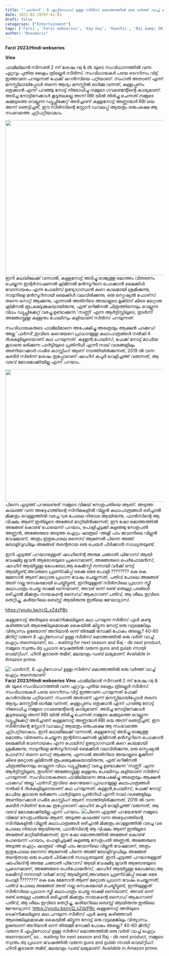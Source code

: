 ```yaml
---
title: "'ഫാർസി', 8 എപ്പിസോഡ് ഉള്ള സീരിസ് മൊത്തത്തിൽ ഒരു വർത്ത് വാച്ച് ഐറ്റം തന്നെയാണ്"
date: 2023-02-19T07:41:43
draft: false
categories: ["Entertainment"]
tags: ['Farzi', 'Farzi webseries', 'Kay Kay', 'Raashii', 'Raj &amp; DK', 'Sethupathi', 'Shahid', 'Vijay Sethupathi']
author: "Beaumaris"
---
```


<strong>Farzi</strong>
<strong>2023/Hindi webseries</strong>

<strong>Vino</strong>

ഫാമിലിമാൻ സീസൺ 2 ന്ന് ശേഷം raj &amp; dk യുടെ സംവിധാനത്തിൽ വന്ന ഏറ്റവും പുതിയ ക്രൈം ത്രില്ലെർ സീരിസ്. സംവിധായകർ പഴയ ടെററിസം വിട്ട് ഇത്തവണ പറയുന്നത് ഫേക്ക് കറൻസിയെ പറ്റിയാണ്. സംഗതി അതാണ് എന്ന് മനസ്സിലായിപ്പോൾ തന്നെ ആദ്യം മനസ്സിൽ ഓർമ്മ വന്നത്, കള്ളപ്പണം ഒതുക്കാൻ എന്ന് പറഞ്ഞു നോട്ട് നിരോധിച്ച നമ്മുടെ ഗവണ്മെന്റിന്റെ കാര്യമാണ്. അടിച്ച നോട്ടിനേക്കാൾ കൂടുതലല്ലെ അന്ന് RBI യിൽ തിരിച്ചു ചെന്നത്.നമ്മുടെ കമ്മട്ടത്തെ വെല്ലുന്ന ഡ്യൂപ്ലിക്കേറ്റ് അടിച്ചാണ് കള്ളനോട്ട് അണ്ണന്മാർ RBI യെ അന്ന് ഞെട്ടിച്ചത്, ഈ സീരിസിന്റെ സ്റ്റോറി ഡവലപ്പ് ആയതും ഒരുപക്ഷെ ആ സംഭവത്തെ ചുറ്റിപറ്റിയാകാം.

<img class="size-large wp-image-384264 aligncenter" src="https://cdn.boolokam.com/articles/2023/02/dddddff-1024x630.webp" alt="" width="800" height="492" />ഇനി കഥയിലേക്ക് വന്നാൽ, കള്ളനോട്ട് അടിച്ചു രാജ്യത്തു മൊത്തം വിതരണം ചെയ്യുന്ന ഇന്റർനാഷണൽ ക്രിമിനൽ മൻസൂറിനെ പൊക്കാൻ മൈക്കിൾ വേദനായകം എന്ന പോലിസ് ഉദ്യോഗസ്ഥൻ കുറെ കാലമായി ശ്രമിക്കുന്നു, നാടുനീളെ മൻസൂറിനായി മൈക്കിൾ വലവിരിക്കുന്നു, ഒരു സ്പെഷ്യൽ ഫോഴ്‌സ് തന്നെ സെറ്റ് ആക്കുന്നു, എന്നാൽ അതിനിടെ അയാളുടെ മൂക്കിന്ന് കീഴെ മറ്റൊരു ക്രിമിനൽ രൂപമെടുക്കുകയായിരുന്നു, ഏത് ഒറിജിനൽ ചിത്രത്തിനെയും വെല്ലുന്ന വിധം ഡ്യുപ്ലിക്കേറ്റ് വരച്ചു ഉണ്ടാക്കുന്ന 'സണ്ണി' എന്ന ആർട്ടിസ്റ്റിലൂടെ, തുടർന്ന് അങ്ങോട്ടുള്ള കള്ളനും പോലീസും കളിയാണ് സീരിസ് പറയുന്നത്.

സംവിധായകരുടെ ഫാമിലിമാനെ അപേക്ഷിച്ചു അത്രെയും ആക്ഷൻ പാക്കഡ്‌ അല്ല 'ഫർസി',ഇവിടെ കുറെയേറെ പ്രാധാന്മുള്ള കഥാപാത്രങ്ങൾ നൽകി 4 ദിശകളിലൂടെയാണ് കഥ പറയുന്നത്. കള്ളൻ,പോലിസ്, ഫേക്ക് നോട്ട് മാഫിയ കൂടാതെ ഭരിക്കുന്ന പാർട്ടിയുടെ പ്രതിനിധി എന്നീ നാല് വശങ്ങളിലും അണിയറക്കാർ ഗംഭീര കാസ്റ്റിംഗ് ആണ് നടത്തിയിരിക്കുന്നത്, 2019 ൽ വന്ന കബീർ സിങ്ന്ന് ശേഷം ഇപ്പോഴാണ് ഷാഹിദ് കപൂർ വെളിച്ചത്ത് വരുന്നത്, ആ വരവ് മോശമാക്കിയില്ല എന്ന് പറയാം.

<img class="size-large wp-image-384265 aligncenter" src="https://cdn.boolokam.com/articles/2023/02/r22rrr-1024x538.jpg" alt="" width="800" height="420" />പിന്നെ എടുത്ത് പറയേണ്ടത് നമ്മുടെ വിജയ് സേതുപതിയെ ആണ്. അടുത്ത കാലത്ത് വന്ന അദ്ദേഹത്തിന്റെ സിനിമകളിൽ വില്ലൻ കഥാപാത്രങ്ങൾ ഒഴിച്ചാൽ മിക്കതും വെള്ളത്തിൽ വരച്ച വര പോലെ നിരാശ ആയിരുന്നു, ഫാൻസിന്റെ ആ വിഷമം ആണ് ഇതിലൂടെ അങ്ങേര് മാറ്റിയിരിക്കുന്നത്, ഈ ഷോ മൊത്തത്തിൽ അങ്ങേര് കൊണ്ട് പോയെന്ന് പറയാം, പൊളിച്ചടുക്കി കളഞ്ഞു സേതുപതി അണ്ണൻ, അങ്ങേരുടെ അടുത്ത ഐറ്റം ഷാരൂഖ് -അറ്റ്ലീ പടം ജവാനിലെ വില്ലൻ വേഷമാണ്, അതും ഇതുപോലെ നൈസ് ആണേൽ പിന്നെ അങ്ങ് ബോളിവുഡിലും അങ്ങേര് തന്റെതായ ഒരു ചെയർ പിടിക്കാൻ സാധ്യതയുണ്ട്.

ഇനി എടുത്ത് പറയാനുള്ളത് ഷാഹിദ്ന്റെ അരുമ ചങ്ങാതി ഫിറോസ് ആയി വേഷമിട്ട ഭൂവൻ ആരോരയുടെ പ്രകടനമാണ്, അങ്ങേരുടെ പെർഫോമൻസ്, ഷാഹിദ് ആയിട്ടുള്ള കോംബോ,ആ കെമിസ്ട്രി നന്നായി വർക്ക്‌ ഔട്ട്‌ ആയിട്ടുണ്ട്,അവരുടെ ഫ്രണ്ട്ഷിപ്പ് ഒക്കെ ഒരേ പൊളി ???????? കെ കെ മേനോൻ ആണ് മറ്റൊരു പ്രധാന വേഷം ചെയ്യുന്നത്, പതിവ് പോലെ അങ്ങേര് അത് നല്ല രസകരമായി ചെയ്തിട്ടുണ്ട്, ഇനിയുള്ളത് സീരിസിലെ പ്രധാന സ്ത്രീ കഥാപാത്രം ചെയ്ത രാക്ഷി ഖന്നയാണ്, അവര് ഒന്ന് രണ്ട് തെലുഗു പടങ്ങൾ ഒഴിച്ചാൽ മിക്കതും നായകന്റെ സൈഡ് ആകാറാണ് പതിവ്, ആ ശീലം ഇവിടെ തെറ്റിച്ചു, കരിയറിലെ ബെസ്റ്റ് ആയിരുന്നു ഇതിലെ മേഘവ്യാസ്.

https://youtu.be/rcQ_xZdzPBc

കള്ളനോട്ട് അടിയുടെ ടെക്‌നിക്കലിലൂടെ കഥ പറയുന്ന സീരീസ് ഫുൾ കണ്ടു കഴിഞ്ഞവർ ആരെങ്കിലുമൊക്കെ കൈയിൽ കിട്ടുന്ന നോട്ട് ഒരു വട്ടമെങ്കിലും വിത്യാസം ഉണ്ടോന്ന് അറിയാൻ ഒന്ന് തിരുമ്മി നോക്കി പോകും അല്ലെ.? 40-60 മിനിറ്റ് വരുന്ന 8 എപ്പിസോഡ് ഉള്ള സീരിസ് മൊത്തത്തിൽ ഒരു വർത് വാച്ച് ഐറ്റം തന്നെയാണ്, so... waiting for next season and Raj - dk next product, നമ്മുടെ സ്വന്തം dq പ്രധാന വേഷത്തിൽ വരുന്ന guns and gulab ന്നായി വെയ്റ്റിംഗ്. ഹിന്ദി കൂടാതെ തമിഴ്, മലയാളം ഡബ് ലഭ്യമാണ്.
Available in Amazon prime.


!['ഫാർസി', 8 എപ്പിസോഡ് ഉള്ള സീരിസ് മൊത്തത്തിൽ ഒരു വർത്ത് വാച്ച് ഐറ്റം തന്നെയാണ്](https://cdn.boolokam.com/articles/2023/02/dddddff-1024x630.webp)**Farzi** **2023/Hindi webseries** **Vino** ഫാമിലിമാൻ സീസൺ 2 ന്ന് ശേഷം raj & dk യുടെ സംവിധാനത്തിൽ വന്ന ഏറ്റവും പുതിയ ക്രൈം ത്രില്ലെർ സീരിസ്. സംവിധായകർ പഴയ ടെററിസം വിട്ട് ഇത്തവണ പറയുന്നത് ഫേക്ക് കറൻസിയെ പറ്റിയാണ്. സംഗതി അതാണ് എന്ന് മനസ്സിലായിപ്പോൾ തന്നെ ആദ്യം മനസ്സിൽ ഓർമ്മ വന്നത്, കള്ളപ്പണം ഒതുക്കാൻ എന്ന് പറഞ്ഞു നോട്ട് നിരോധിച്ച നമ്മുടെ ഗവണ്മെന്റിന്റെ കാര്യമാണ്. അടിച്ച നോട്ടിനേക്കാൾ കൂടുതലല്ലെ അന്ന് RBI യിൽ തിരിച്ചു ചെന്നത്.നമ്മുടെ കമ്മട്ടത്തെ വെല്ലുന്ന ഡ്യൂപ്ലിക്കേറ്റ് അടിച്ചാണ് കള്ളനോട്ട് അണ്ണന്മാർ RBI യെ അന്ന് ഞെട്ടിച്ചത്, ഈ സീരിസിന്റെ സ്റ്റോറി ഡവലപ്പ് ആയതും ഒരുപക്ഷെ ആ സംഭവത്തെ ചുറ്റിപറ്റിയാകാം. ഇനി കഥയിലേക്ക് വന്നാൽ, കള്ളനോട്ട് അടിച്ചു രാജ്യത്തു മൊത്തം വിതരണം ചെയ്യുന്ന ഇന്റർനാഷണൽ ക്രിമിനൽ മൻസൂറിനെ പൊക്കാൻ മൈക്കിൾ വേദനായകം എന്ന പോലിസ് ഉദ്യോഗസ്ഥൻ കുറെ കാലമായി ശ്രമിക്കുന്നു, നാടുനീളെ മൻസൂറിനായി മൈക്കിൾ വലവിരിക്കുന്നു, ഒരു സ്പെഷ്യൽ ഫോഴ്‌സ് തന്നെ സെറ്റ് ആക്കുന്നു, എന്നാൽ അതിനിടെ അയാളുടെ മൂക്കിന്ന് കീഴെ മറ്റൊരു ക്രിമിനൽ രൂപമെടുക്കുകയായിരുന്നു, ഏത് ഒറിജിനൽ ചിത്രത്തിനെയും വെല്ലുന്ന വിധം ഡ്യുപ്ലിക്കേറ്റ് വരച്ചു ഉണ്ടാക്കുന്ന 'സണ്ണി' എന്ന ആർട്ടിസ്റ്റിലൂടെ, തുടർന്ന് അങ്ങോട്ടുള്ള കള്ളനും പോലീസും കളിയാണ് സീരിസ് പറയുന്നത്. സംവിധായകരുടെ ഫാമിലിമാനെ അപേക്ഷിച്ചു അത്രെയും ആക്ഷൻ പാക്കഡ്‌ അല്ല 'ഫർസി',ഇവിടെ കുറെയേറെ പ്രാധാന്മുള്ള കഥാപാത്രങ്ങൾ നൽകി 4 ദിശകളിലൂടെയാണ് കഥ പറയുന്നത്. കള്ളൻ,പോലിസ്, ഫേക്ക് നോട്ട് മാഫിയ കൂടാതെ ഭരിക്കുന്ന പാർട്ടിയുടെ പ്രതിനിധി എന്നീ നാല് വശങ്ങളിലും അണിയറക്കാർ ഗംഭീര കാസ്റ്റിംഗ് ആണ് നടത്തിയിരിക്കുന്നത്, 2019 ൽ വന്ന കബീർ സിങ്ന്ന് ശേഷം ഇപ്പോഴാണ് ഷാഹിദ് കപൂർ വെളിച്ചത്ത് വരുന്നത്, ആ വരവ് മോശമാക്കിയില്ല എന്ന് പറയാം. ![](https://cdn.boolokam.com/articles/2023/02/r22rrr-1024x538.jpg)പിന്നെ എടുത്ത് പറയേണ്ടത് നമ്മുടെ വിജയ് സേതുപതിയെ ആണ്. അടുത്ത കാലത്ത് വന്ന അദ്ദേഹത്തിന്റെ സിനിമകളിൽ വില്ലൻ കഥാപാത്രങ്ങൾ ഒഴിച്ചാൽ മിക്കതും വെള്ളത്തിൽ വരച്ച വര പോലെ നിരാശ ആയിരുന്നു, ഫാൻസിന്റെ ആ വിഷമം ആണ് ഇതിലൂടെ അങ്ങേര് മാറ്റിയിരിക്കുന്നത്, ഈ ഷോ മൊത്തത്തിൽ അങ്ങേര് കൊണ്ട് പോയെന്ന് പറയാം, പൊളിച്ചടുക്കി കളഞ്ഞു സേതുപതി അണ്ണൻ, അങ്ങേരുടെ അടുത്ത ഐറ്റം ഷാരൂഖ് -അറ്റ്ലീ പടം ജവാനിലെ വില്ലൻ വേഷമാണ്, അതും ഇതുപോലെ നൈസ് ആണേൽ പിന്നെ അങ്ങ് ബോളിവുഡിലും അങ്ങേര് തന്റെതായ ഒരു ചെയർ പിടിക്കാൻ സാധ്യതയുണ്ട്. ഇനി എടുത്ത് പറയാനുള്ളത് ഷാഹിദ്ന്റെ അരുമ ചങ്ങാതി ഫിറോസ് ആയി വേഷമിട്ട ഭൂവൻ ആരോരയുടെ പ്രകടനമാണ്, അങ്ങേരുടെ പെർഫോമൻസ്, ഷാഹിദ് ആയിട്ടുള്ള കോംബോ,ആ കെമിസ്ട്രി നന്നായി വർക്ക്‌ ഔട്ട്‌ ആയിട്ടുണ്ട്,അവരുടെ ഫ്രണ്ട്ഷിപ്പ് ഒക്കെ ഒരേ പൊളി ???????? കെ കെ മേനോൻ ആണ് മറ്റൊരു പ്രധാന വേഷം ചെയ്യുന്നത്, പതിവ് പോലെ അങ്ങേര് അത് നല്ല രസകരമായി ചെയ്തിട്ടുണ്ട്, ഇനിയുള്ളത് സീരിസിലെ പ്രധാന സ്ത്രീ കഥാപാത്രം ചെയ്ത രാക്ഷി ഖന്നയാണ്, അവര് ഒന്ന് രണ്ട് തെലുഗു പടങ്ങൾ ഒഴിച്ചാൽ മിക്കതും നായകന്റെ സൈഡ് ആകാറാണ് പതിവ്, ആ ശീലം ഇവിടെ തെറ്റിച്ചു, കരിയറിലെ ബെസ്റ്റ് ആയിരുന്നു ഇതിലെ മേഘവ്യാസ്. https://youtu.be/rcQ_xZdzPBc കള്ളനോട്ട് അടിയുടെ ടെക്‌നിക്കലിലൂടെ കഥ പറയുന്ന സീരീസ് ഫുൾ കണ്ടു കഴിഞ്ഞവർ ആരെങ്കിലുമൊക്കെ കൈയിൽ കിട്ടുന്ന നോട്ട് ഒരു വട്ടമെങ്കിലും വിത്യാസം ഉണ്ടോന്ന് അറിയാൻ ഒന്ന് തിരുമ്മി നോക്കി പോകും അല്ലെ.? 40-60 മിനിറ്റ് വരുന്ന 8 എപ്പിസോഡ് ഉള്ള സീരിസ് മൊത്തത്തിൽ ഒരു വർത് വാച്ച് ഐറ്റം തന്നെയാണ്, so... waiting for next season and Raj - dk next product, നമ്മുടെ സ്വന്തം dq പ്രധാന വേഷത്തിൽ വരുന്ന guns and gulab ന്നായി വെയ്റ്റിംഗ്. ഹിന്ദി കൂടാതെ തമിഴ്, മലയാളം ഡബ് ലഭ്യമാണ്. Available in Amazon prime.
